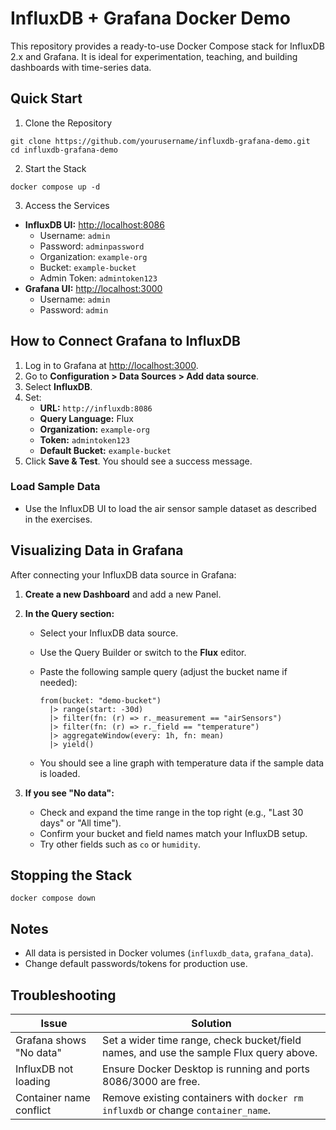 # InfluxDB + Grafana Docker Demo

This repository provides a ready-to-use Docker Compose stack for InfluxDB 2.x and Grafana. It is ideal for experimentation, teaching, and building dashboards with time-series data.

## Quick Start
1. Clone the Repository
```
git clone https://github.com/yourusername/influxdb-grafana-demo.git
cd influxdb-grafana-demo
```

2. Start the Stack
```
docker compose up -d
```

3. Access the Services

- **InfluxDB UI:** [http://localhost:8086](http://localhost:8086)
  - Username: `admin`
  - Password: `adminpassword`
  - Organization: `example-org`
  - Bucket: `example-bucket`
  - Admin Token: `admintoken123`
- **Grafana UI:** [http://localhost:3000](http://localhost:3000)
  - Username: `admin`
  - Password: `admin`


## How to Connect Grafana to InfluxDB

1. Log in to Grafana at [http://localhost:3000](http://localhost:3000).
2. Go to **Configuration > Data Sources > Add data source**.
3. Select **InfluxDB**.
4. Set:
   - **URL:** `http://influxdb:8086`
   - **Query Language:** Flux
   - **Organization:** `example-org`
   - **Token:** `admintoken123`
   - **Default Bucket:** `example-bucket`
5. Click **Save & Test**. You should see a success message.


### Load Sample Data

- Use the InfluxDB UI to load the air sensor sample dataset as described in the exercises.


## Visualizing Data in Grafana

After connecting your InfluxDB data source in Grafana:

1. **Create a new Dashboard** and add a new Panel.
2. **In the Query section:**
   - Select your InfluxDB data source.
   - Use the Query Builder or switch to the **Flux** editor.
   - Paste the following sample query (adjust the bucket name if needed):

     ```
     from(bucket: "demo-bucket")
       |> range(start: -30d)
       |> filter(fn: (r) => r._measurement == "airSensors")
       |> filter(fn: (r) => r._field == "temperature")
       |> aggregateWindow(every: 1h, fn: mean)
       |> yield()
     ```
   - You should see a line graph with temperature data if the sample data is loaded.

3. **If you see "No data":**
   - Check and expand the time range in the top right (e.g., "Last 30 days" or "All time").
   - Confirm your bucket and field names match your InfluxDB setup.
   - Try other fields such as `co` or `humidity`.


## Stopping the Stack
```
docker compose down
```

## Notes

- All data is persisted in Docker volumes (`influxdb_data`, `grafana_data`).
- Change default passwords/tokens for production use.

## Troubleshooting

| Issue                  | Solution                                                                                 |
|------------------------|-----------------------------------------------------------------------------------------|
| Grafana shows "No data"| Set a wider time range, check bucket/field names, and use the sample Flux query above.  |
| InfluxDB not loading   | Ensure Docker Desktop is running and ports 8086/3000 are free.                          |
| Container name conflict| Remove existing containers with `docker rm influxdb` or change `container_name`.        |





